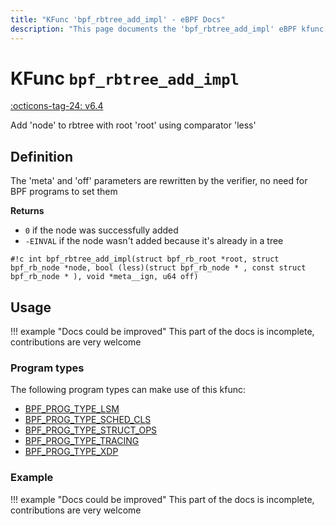```yaml
---
title: "KFunc 'bpf_rbtree_add_impl' - eBPF Docs"
description: "This page documents the 'bpf_rbtree_add_impl' eBPF kfunc, including its defintion, usage, program types that can use it, and examples."
---
```

# KFunc `bpf_rbtree_add_impl`

<!-- [FEATURE_TAG](bpf_rbtree_add_impl) -->
[:octicons-tag-24: v6.4](https://github.com/torvalds/linux/commit/d2dcc67df910dd85253a701b6a5b747f955d28f5)
<!-- [/FEATURE_TAG] -->

Add 'node' to rbtree with root 'root' using comparator 'less'

## Definition

The 'meta' and 'off' parameters are rewritten by the verifier, no need for BPF programs to set them

**Returns**

 * `0` if the node was successfully added
 * `-EINVAL` if the node wasn't added because it's already in a tree

<!-- [KFUNC_DEF] -->
`#!c int bpf_rbtree_add_impl(struct bpf_rb_root *root, struct bpf_rb_node *node, bool (less)(struct bpf_rb_node * , const struct bpf_rb_node * ), void *meta__ign, u64 off)`
<!-- [/KFUNC_DEF] -->

## Usage

!!! example "Docs could be improved"
    This part of the docs is incomplete, contributions are very welcome

### Program types

The following program types can make use of this kfunc:

<!-- [KFUNC_PROG_REF] -->
- [BPF_PROG_TYPE_LSM](../program-type/BPF_PROG_TYPE_LSM.md)
- [BPF_PROG_TYPE_SCHED_CLS](../program-type/BPF_PROG_TYPE_SCHED_CLS.md)
- [BPF_PROG_TYPE_STRUCT_OPS](../program-type/BPF_PROG_TYPE_STRUCT_OPS.md)
- [BPF_PROG_TYPE_TRACING](../program-type/BPF_PROG_TYPE_TRACING.md)
- [BPF_PROG_TYPE_XDP](../program-type/BPF_PROG_TYPE_XDP.md)
<!-- [/KFUNC_PROG_REF] -->

### Example

!!! example "Docs could be improved"
    This part of the docs is incomplete, contributions are very welcome

